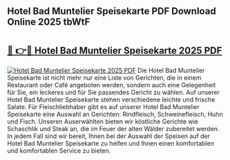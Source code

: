 ## Hotel Bad Muntelier Speisekarte PDF Download Online 2025 tbWtF

# <h2><a href="http://gc8z8o4.nevu.top/?p=Hotel+Bad+Muntelier+Speisekarte">🔗 👉🔴 Hotel Bad Muntelier Speisekarte 2025 PDF</a></h2>

[![Hotel Bad Muntelier Speisekarte 2025 PDF](https://i.imgur.com/dBaPXMq.png)](http://gc8z8o4.nevu.top/?p=Hotel+Bad+Muntelier+Speisekarte)
Die Hotel Bad Muntelier Speisekarte ist nicht mehr nur eine Liste von Gerichten, die in einem Restaurant oder Café angeboten werden, sondern auch eine Gelegenheit für Sie, ein leckeres und für Sie passendes Gericht zu wählen. Auf unserer Hotel Bad Muntelier Speisekarte stehen verschiedene leichte und frische Salate. Für Fleischliebhaber gibt es auf unserer Hotel Bad Muntelier Speisekarte eine Auswahl an Gerichten: Rindfleisch, Schweinefleisch, Huhn und Fisch. Unseren Auserwählten bieten wir köstliche Gerichte wie Schaschlik und Steak an, die im Feuer der alten Wälder zubereitet werden. In jedem Fall sind wir bereit, Ihnen bei der Auswahl der Speisen auf der Hotel Bad Muntelier Speisekarte zu helfen und Ihnen einen komfortablen und komfortablen Service zu bieten.
